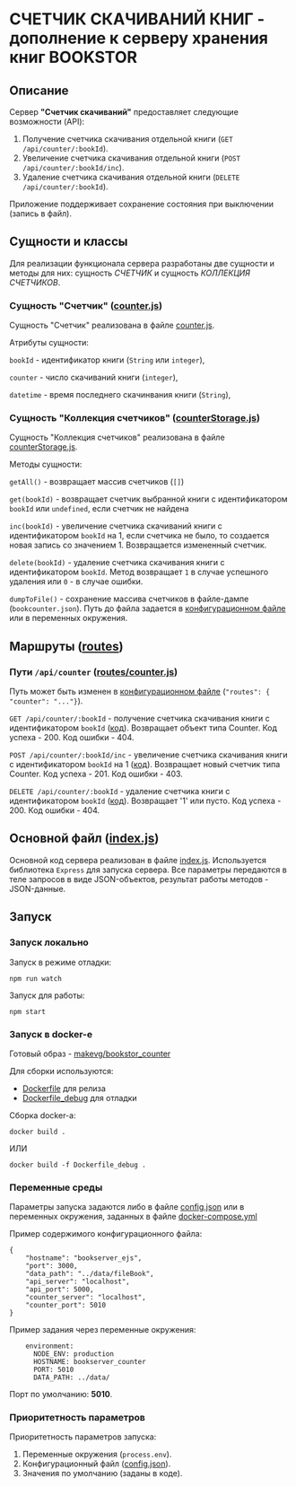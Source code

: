 # СЧЕТЧИК СКАЧИВАНИЙ КНИГ - дополнение к серверу хранения книг BOOKSTOR

## Описание

Сервер __"Счетчик скачиваний"__ предоставляет следующие возможности (API):
1. Получение счетчика скачивания отдельной книги (`GET /api/counter/:bookId`).
2. Увеличение счетчика скачивания отдельной книги (`POST /api/counter/:bookId/inc`).
3. Удаление счетчика скачивания отдельной книги (`DELETE /api/counter/:bookId`).

Приложение поддерживает сохранение состояния при выключении (запись в файл).

## Сущности и классы

Для реализации функционала сервера разработаны две сущности и методы для них: сущность *СЧЕТЧИК* и сущность *КОЛЛЕКЦИЯ СЧЕТЧИКОВ*.

### Сущность "Счетчик" ([counter.js](src/counter.js))

Сущность "Счетчик" реализована в файле [counter.js](src/counter.js).

Атрибуты сущности:

`bookId` - идентификатор книги  (`String` или `integer`),

`counter` - число скачиваний книги (`integer`),

`datetime` - время последнего скачинвания книги (`String`), 

 ### Сущность "Коллекция счетчиков" ([counterStorage.js](src/counterStorage.js))

Сущность "Коллекция счетчиков" реализована в файле [counterStorage.js](src/counterStorage.js).

Методы сущности:

`getAll()` - возвращает массив счетчиков (`[]`)

`get(bookId)`  - возвращает счетчик выбранной книги с идентификатором `bookId` или `undefined`, если счетчик не найдена

`inc(bookId)` - увеличение счетчика скачиваний книги с идентификатором `bookId` на 1, если счетчика не было, то создается новая запись со значением 1. Возвращается измененный счетчик.

`delete(bookId)` - удаление счетчика скачивания книги с идентификатором `bookId`. Метод возвращает `1` в случае успешного удаления или `0` - в случае ошибки.

`dumpToFile()` - сохранение массива счетчиков в файле-дампе (`bookcounter.json`). Путь до файла задается в [конфигурационном файле](config.json) или в переменных окружения.

## Маршруты ([routes](src/routes))

### Пути `/api/counter` ([routes/counter.js](src/routes/counter.js))

Путь может быть изменен в [конфигурационном файле](config.json) (`"routes": { "counter": "..."}`).
    
`GET /api/counter/:bookId` - получение счетчика скачивания книги с идентификатором `bookId` ([код](src/routes/counter.js#L14)). Возвращает объект типа Counter. Код успеха - 200. Код ошибки - 404.

`POST /api/counter/:bookId/inc` - увеличение счетчика скачивания книги с идентификатором `bookId` на 1 ([код](src/routes/counter.js#L43)). Возвращает новый счетчик типа Counter. Код успеха - 201. Код ошибки - 403.

`DELETE /api/counter/:bookId` - удаление счетчика книги с идентификатором `bookId` ([код](src/routes/counter.js#L73)). Возвращает '1' или пусто. Код успеха - 200. Код ошибки - 404.

## Основной файл ([index.js](src/index.js))

Основной код сервера реализован в файле [index.js](src/index.js). Используется библиотека `Express` для запуска сервера. Все параметры передаются в теле запросов в виде JSON-объектов, результат работы методов - JSON-данные.


## Запуск

### Запуск локально

Запуск в режиме отладки:
```
npm run watch
```

Запуск для работы:
```
npm start
```

### Запуск в docker-е

Готовый образ - [makevg/bookstor_counter](https://hub.docker.com/repository/docker/makevg/bookstor_counter/general)

Для сборки используются:
  - [Dockerfile](Dockerfile) для релиза 
  - [Dockerfile_debug](Dockerfile_debug) для отладки

Сборка docker-а:
```
docker build .
```

ИЛИ

```
docker build -f Dockerfile_debug .
```

### Переменные среды

Параметры запуска задаются либо в файле [config.json](config.json) или в переменных окружения, заданных в файле [docker-compose.yml](../docker-compose.yml)

Пример содержимого конфигурационного файла:
```
{
    "hostname": "bookserver_ejs",
    "port": 3000,
    "data_path": "../data/fileBook",
    "api_server": "localhost",
    "api_port": 5000,
    "counter_server": "localhost",
    "counter_port": 5010
}
```

Пример задания через переменные окружения:
```
    environment:
      NODE_ENV: production
      HOSTNAME: bookserver_counter
      PORT: 5010
      DATA_PATH: ../data/
```

Порт по умолчанию: __5010__.

### Приоритетность параметров

Приоритетность параметров запуска:

1. Переменные окружения (`process.env`).
2. Конфигурационный файл ([config.json](config.json)).
3. Значения по умолчанию (заданы в коде).